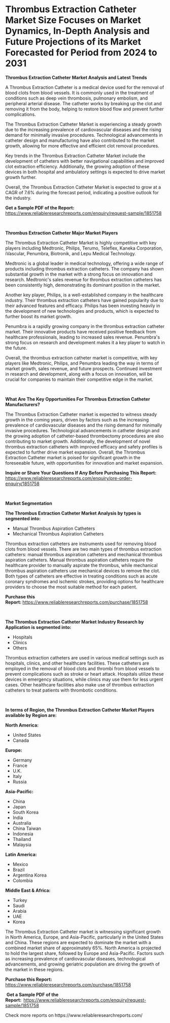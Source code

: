 <p><h1>Thrombus Extraction Catheter Market Size Focuses on Market Dynamics, In-Depth Analysis and Future Projections of its Market Forecasted for Period from 2024 to 2031</h1></p><p><strong>Thrombus Extraction Catheter Market Analysis and Latest Trends</strong></p>
<p><p>A Thrombus Extraction Catheter is a medical device used for the removal of blood clots from blood vessels. It is commonly used in the treatment of conditions such as deep vein thrombosis, pulmonary embolism, and peripheral arterial disease. The catheter works by breaking up the clot and removing it from the body, helping to restore blood flow and prevent further complications.</p><p>The Thrombus Extraction Catheter Market is experiencing a steady growth due to the increasing prevalence of cardiovascular diseases and the rising demand for minimally invasive procedures. Technological advancements in catheter design and manufacturing have also contributed to the market growth, allowing for more effective and efficient clot removal procedures.</p><p>Key trends in the Thrombus Extraction Catheter Market include the development of catheters with better navigational capabilities and improved clot extraction efficiency. Additionally, the growing adoption of these devices in both hospital and ambulatory settings is expected to drive market growth further.</p><p>Overall, the Thrombus Extraction Catheter Market is expected to grow at a CAGR of 7.6% during the forecast period, indicating a positive outlook for the industry.</p></p>
<p><strong>Get a Sample PDF of the Report:&nbsp;</strong> <a href="https://www.reliableresearchreports.com/enquiry/request-sample/1851758">https://www.reliableresearchreports.com/enquiry/request-sample/1851758</a></p>
<p>&nbsp;</p>
<p><strong>Thrombus Extraction Catheter Major Market Players</strong></p>
<p><p>The Thrombus Extraction Catheter Market is highly competitive with key players including Medtronic, Philips, Terumo, Teleflex, Kaneka Corporation, iVascular, Penumbra, Biotronik, and Lepu Medical Technology.</p><p>Medtronic is a global leader in medical technology, offering a wide range of products including thrombus extraction catheters. The company has shown substantial growth in the market with a strong focus on innovation and research. Medtronic's sales revenue for thrombus extraction catheters has been consistently high, demonstrating its dominant position in the market.</p><p>Another key player, Philips, is a well-established company in the healthcare industry. Their thrombus extraction catheters have gained popularity due to their advanced features and efficacy. Philips has been investing heavily in the development of new technologies and products, which is expected to further boost its market growth.</p><p>Penumbra is a rapidly growing company in the thrombus extraction catheter market. Their innovative products have received positive feedback from healthcare professionals, leading to increased sales revenue. Penumbra's strong focus on research and development makes it a key player to watch in the future.</p><p>Overall, the thrombus extraction catheter market is competitive, with key players like Medtronic, Philips, and Penumbra leading the way in terms of market growth, sales revenue, and future prospects. Continued investment in research and development, along with a focus on innovation, will be crucial for companies to maintain their competitive edge in the market.</p></p>
<p>&nbsp;</p>
<p><strong>What Are The Key Opportunities For Thrombus Extraction Catheter Manufacturers?</strong></p>
<p><p>The Thrombus Extraction Catheter market is expected to witness steady growth in the coming years, driven by factors such as the increasing prevalence of cardiovascular diseases and the rising demand for minimally invasive procedures. Technological advancements in catheter design and the growing adoption of catheter-based thrombectomy procedures are also contributing to market growth. Additionally, the development of novel thrombus extraction catheters with improved efficacy and safety profiles is expected to further drive market expansion. Overall, the Thrombus Extraction Catheter market is poised for significant growth in the foreseeable future, with opportunities for innovation and market expansion.</p></p>
<p><strong>Inquire or Share Your Questions If Any Before Purchasing This Report:</strong> <a href="https://www.reliableresearchreports.com/enquiry/pre-order-enquiry/1851758">https://www.reliableresearchreports.com/enquiry/pre-order-enquiry/1851758</a></p>
<p>&nbsp;</p>
<p><strong>Market Segmentation</strong></p>
<p><strong>The Thrombus Extraction Catheter Market Analysis by types is segmented into:</strong></p>
<p><ul><li>Manual Thrombus Aspiration Catheters</li><li>Mechanical Thrombus Aspiration Catheters</li></ul></p>
<p><p>Thrombus extraction catheters are instruments used for removing blood clots from blood vessels. There are two main types of thrombus extraction catheters: manual thrombus aspiration catheters and mechanical thrombus aspiration catheters. Manual thrombus aspiration catheters require the healthcare provider to manually aspirate the thrombus, while mechanical thrombus aspiration catheters use mechanical devices to remove the clot. Both types of catheters are effective in treating conditions such as acute coronary syndromes and ischemic strokes, providing options for healthcare providers to choose the most suitable method for each patient.</p></p>
<p><strong>Purchase this Report:&nbsp;</strong><a href="https://www.reliableresearchreports.com/purchase/1851758">https://www.reliableresearchreports.com/purchase/1851758</a></p>
<p>&nbsp;</p>
<p><strong>The Thrombus Extraction Catheter Market Industry Research by Application is segmented into:</strong></p>
<p><ul><li>Hospitals</li><li>Clinics</li><li>Others</li></ul></p>
<p><p>Thrombus extraction catheters are used in various medical settings such as hospitals, clinics, and other healthcare facilities. These catheters are employed in the removal of blood clots and thrombi from blood vessels to prevent complications such as stroke or heart attack. Hospitals utilize these devices in emergency situations, while clinics may use them for less urgent cases. Other healthcare facilities also make use of thrombus extraction catheters to treat patients with thrombotic conditions.</p></p>
<p>&nbsp;</p>
<p><strong>In terms of Region, the Thrombus Extraction Catheter Market Players available by Region are:</strong></p>
<p>
    <p> <strong> North America: </strong>
        <ul>
            <li>United States</li>
            <li>Canada</li>
        </ul>
        </p> 
    <p> <strong> Europe: </strong>
        <ul>
            <li>Germany</li>
            <li>France</li>
            <li>U.K.</li>
            <li>Italy</li>
            <li>Russia</li>
        </ul>
        </p> 
    <p> <strong> Asia-Pacific: </strong>
        <ul>
            <li>China</li>
            <li>Japan</li>
            <li>South Korea</li>
            <li>India</li>
            <li>Australia</li>
            <li>China Taiwan</li>
            <li>Indonesia</li>
            <li>Thailand</li>
            <li>Malaysia</li>
        </ul>
        </p> 
    <p> <strong> Latin America: </strong>
        <ul>
            <li>Mexico</li>
            <li>Brazil</li>
            <li>Argentina Korea</li>
            <li>Colombia</li>
        </ul>
        </p> 
    <p> <strong> Middle East & Africa: </strong>
        <ul>
            <li>Turkey</li>
            <li>Saudi</li>
            <li>Arabia</li>
            <li>UAE</li>
            <li>Korea</li>
        </ul>
    </p>
    </p>
<p><p>The Thrombus Extraction Catheter market is witnessing significant growth in North America, Europe, and Asia-Pacific, particularly in the United States and China. These regions are expected to dominate the market with a combined market share of approximately 65%. North America is projected to hold the largest share, followed by Europe and Asia-Pacific. Factors such as increasing prevalence of cardiovascular diseases, technological advancements, and growing geriatric population are driving the growth of the market in these regions.</p></p>
<p><strong>Purchase this Report: </strong><a href="https://www.reliableresearchreports.com/purchase/1851758">https://www.reliableresearchreports.com/purchase/1851758</a></p>
<p>&nbsp;<strong>Get a Sample PDF of the Report:&nbsp;&nbsp;</strong><a href="https://www.reliableresearchreports.com/enquiry/request-sample/1851758">https://www.reliableresearchreports.com/enquiry/request-sample/1851758</a></p>
<p><strong></strong></p>
<p>Check more reports on https://www.reliableresearchreports.com/</p>